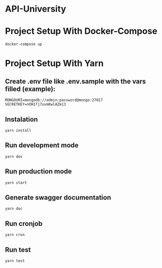 # API-University


# Project Setup With Docker-Compose
```
docker-compose up
```



# Project Setup With Yarn

## Create .env file like .env.sample with the vars filled (example):
```
MONGOURI=mongodb://admin:password@mongo:27017
SECRETKEY=nOH1Tj7uvmKwlAZm13
```

## Instalation
```
yarn install
```


## Run development mode
```
yarn dev
```


## Run production mode
```
yarn start
```


## Generate swagger documentation
```
yarn doc
```


## Run cronjob
```
yarn cron
```



## Run test
```
yarn test
```